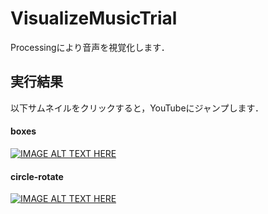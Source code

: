# VisualizeMusicTrial
Processingにより音声を視覚化します．  

## 実行結果  
以下サムネイルをクリックすると，YouTubeにジャンプします．

#### boxes  
[![IMAGE ALT TEXT HERE](http://img.youtube.com/vi/KHRm3dwQ-6I/0.jpg)](http://www.youtube.com/watch?v=KHRm3dwQ-6I)

#### circle-rotate  
[![IMAGE ALT TEXT HERE](http://img.youtube.com/vi/3fawjZlzl1c/0.jpg)](http://www.youtube.com/watch?v=3fawjZlzl1c)
